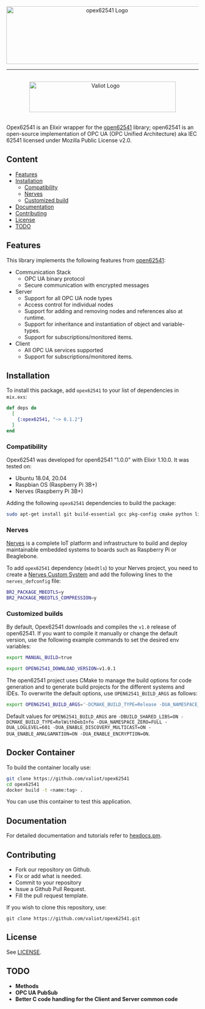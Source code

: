 <div align="center">
  <img src="https://raw.githubusercontent.com/valiot/opex62541/master/assets/images/opex62541-logo.png" alt="opex62541 Logo" width="512" height="151" />
</div>

***
<br>
<div align="center">
  <img src="https://raw.githubusercontent.com/valiot/opex62541/master/assets/images/valiot-logo-blue.png" alt="Valiot Logo" width="384" height="80" />
</div>
<br>

Opex62541 is an Elixir wrapper for the [open62541](https://github.com/open62541/open62541) library; open62541 is an open-source implementation of OPC UA (OPC Unified Architecture) aka IEC 62541 licensed under Mozilla Public License v2.0.

## Content

- [Features](#features)
- [Installation](#installation)
  - [Compatibility](#compatibility)
  - [Nerves](#nerves)
  - [Customized build](#customized-build)
- [Documentation](#documentation)
- [Contributing](#contributing)
- [License](#license)
- [TODO](#TODO)

## Features

This library implements the following features from [open62541](https://github.com/open62541/open62541):
- Communication Stack
  - OPC UA binary protocol
  - Secure communication with encrypted messages
- Server
  - Support for all OPC UA node types
  - Access control for individual nodes
  - Support for adding and removing nodes and references also at runtime.
  - Support for inheritance and instantiation of object and variable-types.
  - Support for subscriptions/monitored items.
- Client
  - All OPC UA services supported
  - Support for subscriptions/monitored items.

## Installation

To install this package, add `opex62541` to your list of dependencies in `mix.exs`:

```elixir
def deps do
  [
    {:opex62541, "~> 0.1.2"}
  ]
end
```

### Compatibility

Opex62541 was developed for open62541 "1.0.0" with Elixir 1.10.0. It was tested on:
  * Ubuntu 18.04, 20.04
  * Raspbian OS (Raspberry Pi 3B+)
  * Nerves (Raspberry Pi 3B+)

Adding the following `opex62541` dependencies to build the package:

```bash
sudo apt-get install git build-essential gcc pkg-config cmake python libmbedtls-dev
```

### Nerves

[Nerves](https://www.nerves-project.org) is a complete IoT platform and infrastructure to build and deploy maintainable embedded systems to boards such as Raspberry Pi or Beaglebone.

To add `opex62541` dependency (`mbedtls`) to your Nerves project, you need to create a [Nerves Custom System](https://hexdocs.pm/nerves/customizing-systems.html#content) and add the following lines to the `nerves_defconfig` file:

```bash
BR2_PACKAGE_MBEDTLS=y
BR2_PACKAGE_MBEDTLS_COMPRESSION=y
```

### Customized builds

By default, Opex62541 downloads and compiles the `v1.0` release of open62541. If you want to compile it manually or change the default version, use the following example commands to set the desired env variables:

```bash
export MANUAL_BUILD=true

export OPEN62541_DOWNLOAD_VERSION=v1.0.1
```
The open62541 project uses CMake to manage the build options for code generation and to generate build projects for the different systems and IDEs. To overwrite the default options, use `OPEN62541_BUILD_ARGS` as follows:

```bash
export OPEN62541_BUILD_ARGS='-DCMAKE_BUILD_TYPE=Release -DUA_NAMESPACE_ZERO=MINIMAL'
```

Default values for `OPEN62541_BUILD_ARGS` are `-DBUILD_SHARED_LIBS=ON -DCMAKE_BUILD_TYPE=RelWithDebInfo -DUA_NAMESPACE_ZERO=FULL -DUA_LOGLEVEL=601 -DUA_ENABLE_DISCOVERY_MULTICAST=ON -DUA_ENABLE_AMALGAMATION=ON -DUA_ENABLE_ENCRYPTION=ON`.

## Docker Container

To build the container locally use:

```bash
git clone https://github.com/valiot/opex62541
cd opex62541
docker build -t <name:tag> .
```

You can use this container to test this application. 

## Documentation

For detailed documentation and tutorials refer to [hexdocs.pm](https://hexdocs.pm/opex62541).

## Contributing
  * Fork our repository on Github.
  * Fix or add what is needed.
  * Commit to your repository
  * Issue a Github Pull Request.
  * Fill the pull request template.

If you wish to clone this repository, use:
```
git clone https://github.com/valiot/opex62541.git
```

## License

See [LICENSE](https://github.com/valiot/opex62541/blob/master/LICENSE).

## TODO
  * **Methods**
  * **OPC UA PubSub**
  * **Better C code handling for the Client and Server common code**
